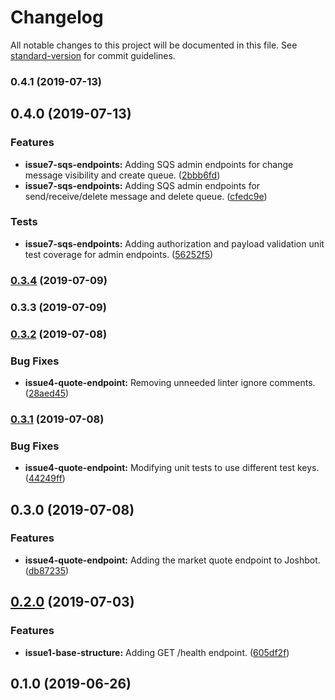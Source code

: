 # Changelog

All notable changes to this project will be documented in this file. See [standard-version](https://github.com/conventional-changelog/standard-version) for commit guidelines.

### 0.4.1 (2019-07-13)



## 0.4.0 (2019-07-13)


### Features

* **issue7-sqs-endpoints:** Adding SQS admin endpoints for change message visibility and create queue. ([2bbb6fd](https://github.com/joshuarwynn/joshbot/commit/2bbb6fd))
* **issue7-sqs-endpoints:** Adding SQS admin endpoints for send/receive/delete message and delete queue. ([cfedc9e](https://github.com/joshuarwynn/joshbot/commit/cfedc9e))


### Tests

* **issue7-sqs-endpoints:** Adding authorization and payload validation unit test coverage for admin endpoints. ([56252f5](https://github.com/joshuarwynn/joshbot/commit/56252f5))



### [0.3.4](https://github.com/joshuarwynn/joshbot/compare/v0.3.3...v0.3.4) (2019-07-09)



### 0.3.3 (2019-07-09)



### [0.3.2](https://github.com/joshuarwynn/joshbot/compare/v0.3.1...v0.3.2) (2019-07-08)


### Bug Fixes

* **issue4-quote-endpoint:** Removing unneeded linter ignore comments. ([28aed45](https://github.com/joshuarwynn/joshbot/commit/28aed45))



### [0.3.1](https://github.com/joshuarwynn/joshbot/compare/v0.3.0...v0.3.1) (2019-07-08)


### Bug Fixes

* **issue4-quote-endpoint:** Modifying unit tests to use different test keys. ([44249ff](https://github.com/joshuarwynn/joshbot/commit/44249ff))



## 0.3.0 (2019-07-08)


### Features

* **issue4-quote-endpoint:** Adding the market quote endpoint to Joshbot. ([db87235](https://github.com/joshuarwynn/joshbot/commit/db87235))



## [0.2.0](https://github.com/joshuarwynn/joshbot/compare/v0.1.0...v0.2.0) (2019-07-03)


### Features

* **issue1-base-structure:** Adding GET /health endpoint. ([605df2f](https://github.com/joshuarwynn/joshbot/commit/605df2f))



## 0.1.0 (2019-06-26)

